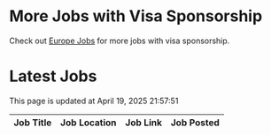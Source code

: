 # More Jobs with Visa Sponsorship

Check out [Europe Jobs](https://github.com/sureshparimi/europejobs#latest-jobs) for more jobs with visa sponsorship.

# Latest Jobs

This page is updated at April 19, 2025 21:57:51

| Job Title | Job Location | Job Link | Job Posted |
| --- | --- | --- | --- |
